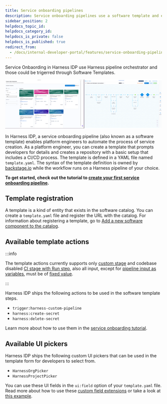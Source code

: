 ```yaml
---
title: Service onboarding pipelines
description: Service onboarding pipelines use a software template and enable a developer to spawn new software applications easily while following the company's best practices.
sidebar_position: 2
helpdocs_topic_id:
helpdocs_category_id:
helpdocs_is_private: false
helpdocs_is_published: true
redirect_from:
  - /docs/internal-developer-portal/features/service-onboarding-pipelines
---
```

Service Onbaording in Harness IDP use Harness pipeline orchestrator and those could be trigerred through Software Templates. 

![](./static/service-onboarding.png)

In Harness IDP, a service onboarding pipeline (also known as a software template) enables platform engineers to automate the process of service creation. As a platform engineer, you can create a template that prompts developers for details and creates a repository with a basic setup that includes a CI/CD process. The template is defined in a YAML file named `template.yaml`. The syntax of the template definition is owned by [backstage.io](https://backstage.io/docs/features/software-templates/writing-templates) while the workflow runs on a Harness pipeline of your choice.

<!-- See it in action: Demo video -->

**To get started, check out the tutorial to [create your first service onboarding pipeline](/tutorials/internal-developer-portal/service-onboarding-pipeline).**

## Template registration

A template is a kind of entity that exists in the software catalog. You can create a `template.yaml` file and register the URL with the catalog. For information about registering a template, go to [Add a new software component to the catalog](/docs/internal-developer-portal/get-started/register-a-new-software-component.md).

## Available template actions

:::info

The template actions currently supports only [custom stage](https://developer.harness.io/docs/platform/pipelines/add-a-stage/#add-a-custom-stage) and codebase disabled [CI stage with Run step](https://developer.harness.io/docs/continuous-integration/use-ci/run-ci-scripts/run-step-settings/#add-the-run-step), also all input, except for [pipeline input as variables](https://developer.harness.io/docs/platform/variables-and-expressions/harness-variables/#pipeline), must be of [fixed value](https://developer.harness.io/docs/platform/variables-and-expressions/runtime-inputs/#fixed-values). 

:::

Harness IDP ships the following actions to be used in the software template steps.

- `trigger:harness-custom-pipeline`
- `harness:create-secret`
- `harness:delete-secret`

Learn more about how to use them in the [service onboarding tutorial](/tutorials/internal-developer-portal/using-secret-as-an-input).

## Available UI pickers

Harness IDP ships the following custom UI pickers that can be used in the template form for developers to select from.

- `HarnessOrgPicker`
- `HarnessProjectPicker`

You can use these UI fields in the `ui:field` option of your `template.yaml` file. Read more about how to use these [custom field extensions](https://backstage.io/docs/features/software-templates/writing-custom-field-extensions#using-the-custom-field-extension) or take a look at [this example](https://github.com/bhavya-sinha/scaffolder-sample-templates/blob/5f52718ec49cb2c27a87e2fbeae075873701911c/fieldExtension.yaml#L78-L85).

